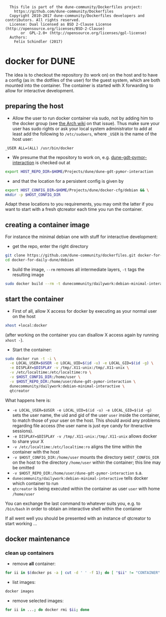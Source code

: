 ```
  This file is part of the dune-community/Dockerfiles project:
    https://github.com/dune-community/Dockerfiles
  Copyright 2010-2017 dune-community/Dockerfiles developers and contributors. All rights reserved.
  License: Dual licensed as BSD 2-Clause License (http://opensource.org/licenses/BSD-2-Clause)
       or  GPL-2.0+ (http://opensource.org/licenses/gpl-license)
  Authors:
    Felix Schindler (2017)
```

# docker for DUNE

The idea is to checkout the repository (to work on) on the host and to have a config (as in: the dotfiles of the user) for the guest system, which are both mounted into the container.
The container is started with X forwarding to allow for interactive development.

## preparing the host

* Allow the user to run docker container via sudo, not by adding him to the docker group (see [the Arch wiki](https://wiki.archlinux.org/index.php/Docker#Installation) on that issue).
  Thus make sure your user has sudo rights or ask your local system administrator to add at least add the following to `/etc/sudoers`, where `_USER` is the name of the host user:
```
_USER ALL=(ALL) /usr/bin/docker
```
* We presume that the repository to work on, e.g. [dune-gdt-pymor-interaction](https://github.com-dune-community/dune-gdt-pymor-interaction) is checked out at
```bash
export HOST_REPO_DIR=$HOME/Projects/dune/dune-gdt-pymor-interaction
```
* and that the location for a persistent config is given by
```bash
export HOST_CONFIG_DIR=$HOME/Projects/dune/docker-cfg/debian && \
mkdir -p $HOST_CONFIG_DIR
```

Adapt these locations to you requirements, you may omit the latter if you want to start with a fresh qtcreator each time you run the container.
## creating a container image

For instance the minimal debian one with stuff for interactive development:

* get the repo, enter the right directory

```bash
git clone https://github.com/dune-community/dockerfiles.git docker-for-daily-dune && \
cd docker-for-daily-dune/debian
```

* build the image, `--rm` removes all intermediate layers, `-t` tags the resulting image

```bash
sudo docker build --rm -t dunecommunity/dailywork:debian-minimal-interactive -f Dockerfile.minimal-interactive .
```

## start the container

* First of all, allow X access for docker by executing as your normal user on the host
```bash
xhost +local:docker
```
  (after working on the container you can disallow X access again by running `xhost -`).

* Start the container:
```bash
sudo docker run -t -i \
  -e LOCAL_USER=$USER -e LOCAL_UID=$(id -u) -e LOCAL_GID=$(id -g) \
  -e DISPLAY=$DISPLAY -v /tmp/.X11-unix:/tmp/.X11-unix \
  -v /etc/localtime:/etc/localtime:ro \
  -v $HOST_CONFIG_DIR:/home/user \
  -v $HOST_REPO_DIR:/home/user/dune-gdt-pymor-interaction \
  dunecommunity/dailywork:debian-minimal-interactive \
  qtcreator
```
  What happens here is:
  * `-e LOCAL_USER=$USER -e LOCAL_UID=$(id -u) -e LOCAL_GID=$(id -g)` sets the user name, the uid and gid of the user `user` inside the container, to match those of your user on the host.
    This should avoid any problems regarding file access (the user name is just eye candy for itneractive sessions).
  * `-e DISPLAY=$DISPLAY -v /tmp/.X11-unix:/tmp/.X11-unix` allows docker to share your X
  * `-v /etc/localtime:/etc/localtime:ro` aligns the time within the container with the host
  * `-v $HOST_CONFIG_DIR:/home/user` mounts the directory `$HOST_CONFIG_DIR` on the host to the directory `/home/user` within the container; this line may be omitted
  * `-v $HOST_REPO_DIR:/home/user/dune-gdt-pymor-interaction` s.a.
  * `dunecommunity/dailywork:debian-minimal-interactive` tells docker which container to run
  * `qtcreator` is being executed within the container as user `user` with home `/home/user`
  
  You can exchange the last command to whatever suits you, e.g. to `/bin/bash` in order to obtain an interactive shell within the container
  
If all went well you should be presented with an instance of qtcreator to start working ...

## docker maintenance

### clean up containers

* remove __all__ container:

```bash
for ii in $(docker ps -a | cut -d ' ' -f 1); do [ "$ii" != "CONTAINER" ] && docker rm $ii; done
```

* list images:

```bash
docker images
```

* remove selected images:
```bash
for ii in ...; do docker rmi $ii; done
```

